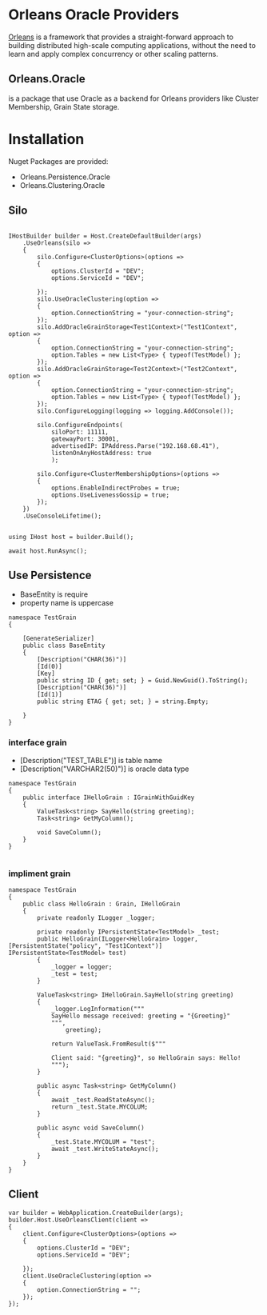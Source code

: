 
# Orleans Oracle Providers
[Orleans](https://github.com/dotnet/orleans) is a framework that provides a straight-forward approach to building distributed high-scale computing applications, without the need to learn and apply complex concurrency or other scaling patterns. 


## **Orleans.Oracle** 
is a package that use Oracle as a backend for Orleans providers like Cluster Membership, Grain State storage. 

# Installation 
Nuget Packages are provided:
- Orleans.Persistence.Oracle
- Orleans.Clustering.Oracle
  
## Silo
```

IHostBuilder builder = Host.CreateDefaultBuilder(args)
    .UseOrleans(silo =>
    {
        silo.Configure<ClusterOptions>(options =>
        {
            options.ClusterId = "DEV";
            options.ServiceId = "DEV";

        });
        silo.UseOracleClustering(option =>
        {
            option.ConnectionString = "your-connection-string";
        });
        silo.AddOracleGrainStorage<Test1Context>("Test1Context", option =>
        {
            option.ConnectionString = "your-connection-string";
            option.Tables = new List<Type> { typeof(TestModel) };
        });
        silo.AddOracleGrainStorage<Test2Context>("Test2Context", option =>
        {
            option.ConnectionString = "your-connection-string";
            option.Tables = new List<Type> { typeof(TestModel) };
        });
        silo.ConfigureLogging(logging => logging.AddConsole());

        silo.ConfigureEndpoints(
            siloPort: 11111,
            gatewayPort: 30001,
            advertisedIP: IPAddress.Parse("192.168.68.41"),
            listenOnAnyHostAddress: true
            );

        silo.Configure<ClusterMembershipOptions>(options =>
        {
            options.EnableIndirectProbes = true;
            options.UseLivenessGossip = true;
        });
    })
    .UseConsoleLifetime();


using IHost host = builder.Build();

await host.RunAsync();
```
## Use Persistence
- BaseEntity is require 
- property name is uppercase
```
namespace TestGrain
{

    [GenerateSerializer]
    public class BaseEntity
    {
        [Description("CHAR(36)")]
        [Id(0)]
        [Key]
        public string ID { get; set; } = Guid.NewGuid().ToString();
        [Description("CHAR(36)")]
        [Id(1)]
        public string ETAG { get; set; } = string.Empty;

    }
}
```
### interface grain
- [Description("TEST_TABLE")] is table name
-  [Description("VARCHAR2(50)")] is oracle data type
```
namespace TestGrain
{
    public interface IHelloGrain : IGrainWithGuidKey
    {
        ValueTask<string> SayHello(string greeting);
        Task<string> GetMyColumn();

        void SaveColumn();
    }
}


```
### impliment grain
```
namespace TestGrain
{
    public class HelloGrain : Grain, IHelloGrain
    {
        private readonly ILogger _logger;

        private readonly IPersistentState<TestModel> _test;
        public HelloGrain(ILogger<HelloGrain> logger, [PersistentState("policy", "Test1Context")] IPersistentState<TestModel> test)
        {
            _logger = logger;
            _test = test;
        }

        ValueTask<string> IHelloGrain.SayHello(string greeting)
        {
            _logger.LogInformation("""
            SayHello message received: greeting = "{Greeting}"
            """,
                greeting);

            return ValueTask.FromResult($"""

            Client said: "{greeting}", so HelloGrain says: Hello!
            """);
        }

        public async Task<string> GetMyColumn()
        {
            await _test.ReadStateAsync();
            return _test.State.MYCOLUM;
        }

        public async void SaveColumn()
        {
            _test.State.MYCOLUM = "test";
            await _test.WriteStateAsync();
        }
    }
}

```


## Client 
```
var builder = WebApplication.CreateBuilder(args);
builder.Host.UseOrleansClient(client =>
{
    client.Configure<ClusterOptions>(options =>
    {
        options.ClusterId = "DEV";
        options.ServiceId = "DEV";

    });
    client.UseOracleClustering(option =>
    {
        option.ConnectionString = "";
    });
});

```
